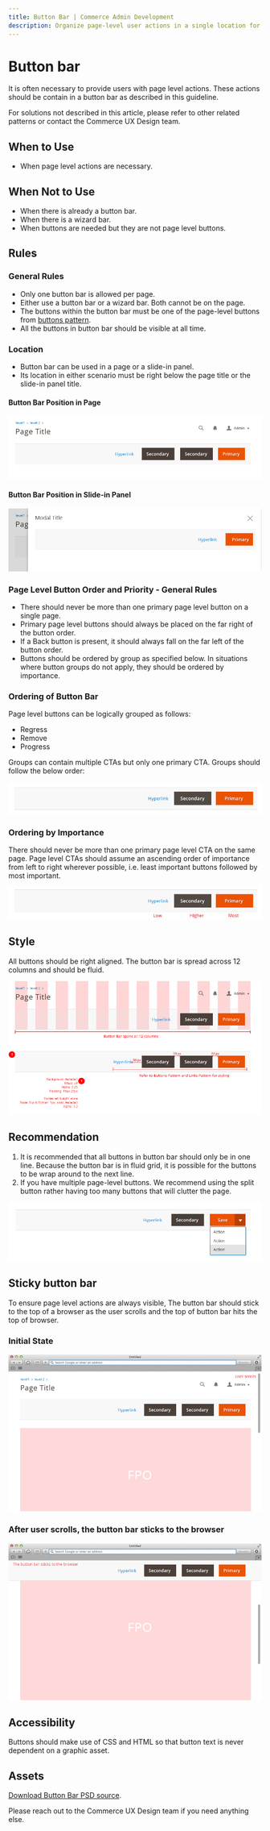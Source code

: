 ```yaml
---
title: Button Bar | Commerce Admin Development
description: Organize page-level user actions in a single location for the Adobe Commerce and Magento Open Source Admin application.
---
```


# Button bar

It is often necessary to provide users with page level actions. These actions should be contain in a button bar as described in this guideline.

For solutions not described in this article, please refer to other related patterns or contact the Commerce UX Design team.

## When to Use

*  When page level actions are necessary.

## When Not to Use

*  When there is already a button bar.
*  When there is a wizard bar.
*  When buttons are needed but they are not page level buttons.

## Rules

### General Rules

*  Only one button bar is allowed per page.
*  Either use a button bar or a wizard bar. Both cannot be on the page.
*  The buttons within the button bar must be one of the page-level buttons from [buttons pattern](buttons.md).
*  All the buttons in button bar should be visible at all time.

### Location

*  Button bar can be used in a page or a slide-in panel.
*  Its location in either scenario must be right below the page title or the slide-in panel title.

#### Button Bar Position in Page

![](../../_images/pattern-library/position-in-page.jpg)

#### Button Bar Position in Slide-in Panel

![](../../_images/pattern-library/position-in-modal.jpg)

### Page Level Button Order and Priority - General Rules

*  There should never be more than one primary page level button on a single page.
*  Primary page level buttons should always be placed on the far right of the button order.
*  If a Back button is present, it should always fall on the far left of the button order.
*  Buttons should be ordered by group as specified below. In situations where button groups do not apply, they should be ordered by importance.

### Ordering of Button Bar

Page level buttons can be logically grouped as follows:

*  Regress
*  Remove
*  Progress

Groups can contain multiple CTAs but only one primary CTA. Groups should follow the below order:

![](../../_images/pattern-library/buttonbar1.png)

### Ordering by Importance

There should never be more than one primary page level CTA on the same page. Page level CTAs should assume an ascending order of importance from left to right wherever possible, i.e. least important buttons followed by most important.

![](../../_images/pattern-library/buttonbar-importance.png)

## Style

All buttons should be right aligned. The button bar is spread across 12 columns and should be fluid.

![](../../_images/pattern-library/buttonbar-style.jpg)

## Recommendation

1. It is recommended that all buttons in button bar should only be in one line. Because the button bar is in fluid grid, it is possible for the buttons to be wrap around to the next line.
1. If you have multiple page-level buttons. We recommend using the split button rather having too many buttons that will clutter the page.

![](../../_images/pattern-library/button-bar-with-splitbutton.jpg)

## Sticky button bar

To ensure page level actions are always visible, The button bar should stick to the top of a browser as the user scrolls and the top of button bar hits the top of browser.

### Initial State

![](../../_images/pattern-library/button-bar-sticky1.jpg)

### After user scrolls, the button bar sticks to the browser

![](../../_images/pattern-library/button-bar-sticky2.jpg)

## Accessibility

Buttons should make use of CSS and HTML so that button text is never dependent on a graphic asset.

## Assets

[Download Button Bar PSD source](https://devdocs.magento.com/download/magento-button-bar.psd).

Please reach out to the Commerce UX Design team if you need anything else.

